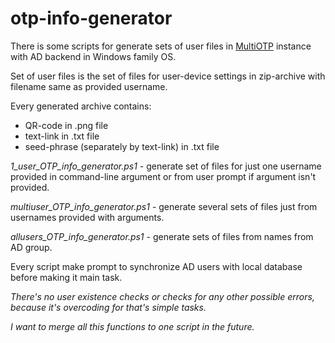 # otp-info-generator

There is some scripts for generate sets of user files in [MultiOTP](https://github.com/multiOTP) instance with AD backend in Windows family OS.

Set of user files is the set of files for user-device settings in zip-archive with filename same as provided username.

Every generated archive contains:
- QR-code in .png file
- text-link in .txt file
- seed-phrase (separately by text-link) in .txt file  

*1_user_OTP_info_generator.ps1* - generate set of files for just one username provided in command-line argument or from user prompt if argument isn't provided.

*multiuser_OTP_info_generator.ps1* - generate several sets of files just from usernames provided with arguments.

*allusers_OTP_info_generator.ps1* - generate sets of files from names from AD group.

Every script make prompt to synchronize AD users with local database before making it main task.

*There's no user existence checks or checks for any other possible errors, because it's overcoding for that's simple tasks.*

*I want to merge all this functions to one script in the future.*
